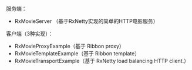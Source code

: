 服务端：
+ RxMovieServer （基于RxNetty实现的简单的HTTP电影服务） 

客户端（3种实现）：
+ RxMovieProxyExample（基于 Ribbon proxy）
+ RxMovieTemplateExample（基于 Ribbon template）
+ RxMovieTransportExample（基于 RxNetty load balancing HTTP client.）